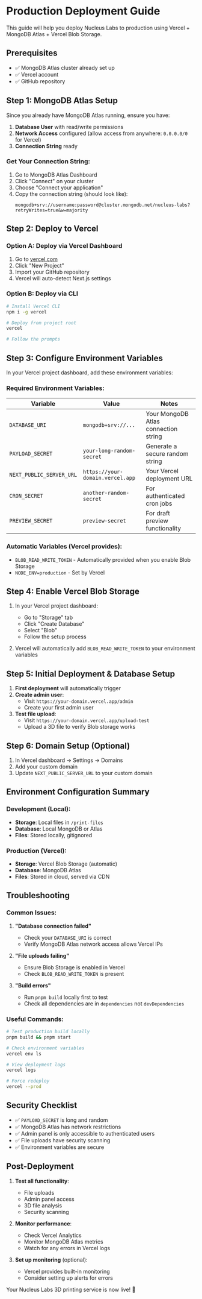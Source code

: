 # Production Deployment Guide

This guide will help you deploy Nucleus Labs to production using Vercel + MongoDB Atlas + Vercel Blob Storage.

## Prerequisites

- ✅ MongoDB Atlas cluster already set up
- ✅ Vercel account
- ✅ GitHub repository

## Step 1: MongoDB Atlas Setup

Since you already have MongoDB Atlas running, ensure you have:

1. **Database User** with read/write permissions
2. **Network Access** configured (allow access from anywhere: `0.0.0.0/0` for Vercel)
3. **Connection String** ready

### Get Your Connection String:
1. Go to MongoDB Atlas Dashboard
2. Click "Connect" on your cluster
3. Choose "Connect your application"
4. Copy the connection string (should look like):
   ```
   mongodb+srv://username:password@cluster.mongodb.net/nucleus-labs?retryWrites=true&w=majority
   ```

## Step 2: Deploy to Vercel

### Option A: Deploy via Vercel Dashboard
1. Go to [vercel.com](https://vercel.com)
2. Click "New Project"
3. Import your GitHub repository
4. Vercel will auto-detect Next.js settings

### Option B: Deploy via CLI
```bash
# Install Vercel CLI
npm i -g vercel

# Deploy from project root
vercel

# Follow the prompts
```

## Step 3: Configure Environment Variables

In your Vercel project dashboard, add these environment variables:

### Required Environment Variables:

| Variable | Value | Notes |
|----------|--------|-------|
| `DATABASE_URI` | `mongodb+srv://...` | Your MongoDB Atlas connection string |
| `PAYLOAD_SECRET` | `your-long-random-secret` | Generate a secure random string |
| `NEXT_PUBLIC_SERVER_URL` | `https://your-domain.vercel.app` | Your Vercel deployment URL |
| `CRON_SECRET` | `another-random-secret` | For authenticated cron jobs |
| `PREVIEW_SECRET` | `preview-secret` | For draft preview functionality |

### Automatic Variables (Vercel provides):
- `BLOB_READ_WRITE_TOKEN` - Automatically provided when you enable Blob Storage
- `NODE_ENV=production` - Set by Vercel

## Step 4: Enable Vercel Blob Storage

1. In your Vercel project dashboard:
   - Go to "Storage" tab
   - Click "Create Database"
   - Select "Blob"
   - Follow the setup process

2. Vercel will automatically add `BLOB_READ_WRITE_TOKEN` to your environment variables

## Step 5: Initial Deployment & Database Setup

1. **First deployment** will automatically trigger
2. **Create admin user**:
   - Visit `https://your-domain.vercel.app/admin`
   - Create your first admin user
3. **Test file upload**:
   - Visit `https://your-domain.vercel.app/upload-test`
   - Upload a 3D file to verify Blob storage works

## Step 6: Domain Setup (Optional)

1. In Vercel dashboard → Settings → Domains
2. Add your custom domain
3. Update `NEXT_PUBLIC_SERVER_URL` to your custom domain

## Environment Configuration Summary

### Development (Local):
- **Storage**: Local files in `/print-files`
- **Database**: Local MongoDB or Atlas
- **Files**: Stored locally, gitignored

### Production (Vercel):
- **Storage**: Vercel Blob Storage (automatic)
- **Database**: MongoDB Atlas
- **Files**: Stored in cloud, served via CDN

## Troubleshooting

### Common Issues:

1. **"Database connection failed"**
   - Check your `DATABASE_URI` is correct
   - Verify MongoDB Atlas network access allows Vercel IPs

2. **"File uploads failing"**
   - Ensure Blob Storage is enabled in Vercel
   - Check `BLOB_READ_WRITE_TOKEN` is present

3. **"Build errors"**
   - Run `pnpm build` locally first to test
   - Check all dependencies are in `dependencies` not `devDependencies`

### Useful Commands:

```bash
# Test production build locally
pnpm build && pnpm start

# Check environment variables
vercel env ls

# View deployment logs
vercel logs

# Force redeploy
vercel --prod
```

## Security Checklist

- ✅ `PAYLOAD_SECRET` is long and random
- ✅ MongoDB Atlas has network restrictions
- ✅ Admin panel is only accessible to authenticated users
- ✅ File uploads have security scanning
- ✅ Environment variables are secure

## Post-Deployment

1. **Test all functionality**:
   - File uploads
   - Admin panel access
   - 3D file analysis
   - Security scanning

2. **Monitor performance**:
   - Check Vercel Analytics
   - Monitor MongoDB Atlas metrics
   - Watch for any errors in Vercel logs

3. **Set up monitoring** (optional):
   - Vercel provides built-in monitoring
   - Consider setting up alerts for errors

Your Nucleus Labs 3D printing service is now live! 🚀